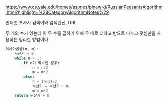 https://www.cs.yale.edu/homes/aspnes/pinewiki/RussianPeasantsAlgorithm.html?highlight=%28CategoryAlgorithmNotes%29

인터넷 조사시 검색어와 검색엔진, URL

두 개의 수가 있는데
이 두 수를 곱하기 위해
두 배로 더하고 반으로 나누고 덧셈만을 사용하는 영리한 방법이다.

```python
러시아곱셈(n, m):
	누산기 = 0
    while n > 1:
        if n이 짝수인 경우:
            n = n/2
            m = m*2
        else:
            n = (n-1)/2
            누산기 = 누산기 + m
            m = m*2
    return 누산기 + m
```

